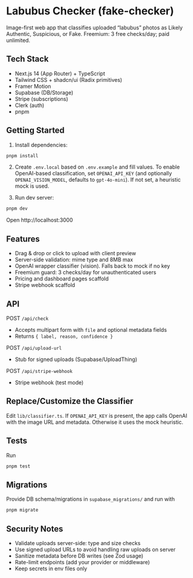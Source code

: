 # Labubus Checker (fake-checker)

Image-first web app that classifies uploaded “labubus” photos as Likely Authentic, Suspicious, or Fake. Freemium: 3 free checks/day; paid unlimited.

## Tech Stack
- Next.js 14 (App Router) + TypeScript
- Tailwind CSS + shadcn/ui (Radix primitives)
- Framer Motion
- Supabase (DB/Storage)
- Stripe (subscriptions)
- Clerk (auth)
- pnpm

## Getting Started

1. Install dependencies:

```bash
pnpm install
```

2. Create `.env.local` based on `.env.example` and fill values. To enable OpenAI-based classification, set `OPENAI_API_KEY` (and optionally `OPENAI_VISION_MODEL`, defaults to `gpt-4o-mini`). If not set, a heuristic mock is used.

3. Run dev server:

```bash
pnpm dev
```

Open http://localhost:3000

## Features
- Drag & drop or click to upload with client preview
- Server-side validation: mime type and 8MB max
- OpenAI wrapper classifier (vision). Falls back to mock if no key
- Freemium guard: 3 checks/day for unauthenticated users
- Pricing and dashboard pages scaffold
- Stripe webhook scaffold

## API

POST `/api/check`
- Accepts multipart form with `file` and optional metadata fields
- Returns `{ label, reason, confidence }`

POST `/api/upload-url`
- Stub for signed uploads (Supabase/UploadThing)

POST `/api/stripe-webhook`
- Stripe webhook (test mode)

## Replace/Customize the Classifier
Edit `lib/classifier.ts`. If `OPENAI_API_KEY` is present, the app calls OpenAI with the image URL and metadata. Otherwise it uses the mock heuristic.

## Tests
Run

```bash
pnpm test
```

## Migrations
Provide DB schema/migrations in `supabase_migrations/` and run with

```bash
pnpm migrate
```

## Security Notes
- Validate uploads server-side: type and size checks
- Use signed upload URLs to avoid handling raw uploads on server
- Sanitize metadata before DB writes (see Zod usage)
- Rate-limit endpoints (add your provider or middleware)
- Keep secrets in env files only
